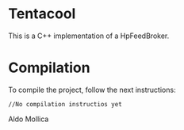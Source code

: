 Tentacool
=========

This is a C++ implementation of a HpFeedBroker.

Compilation
===========

To compile the project, follow the next instructions:

    //No compilation instructios yet
	
Aldo Mollica

